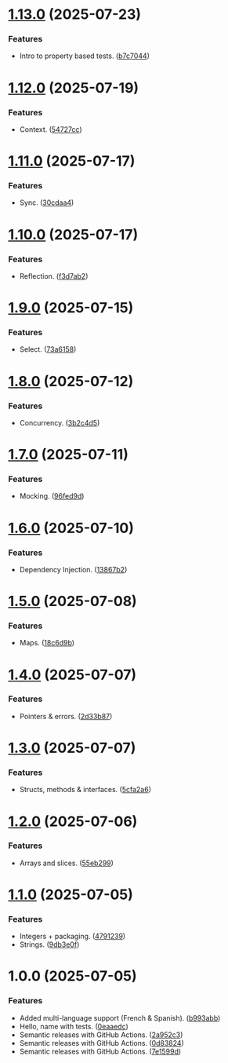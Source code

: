 # [1.13.0](https://github.com/mubashirzamir/gopher/compare/v1.12.0...v1.13.0) (2025-07-23)


### Features

* Intro to property based tests. ([b7c7044](https://github.com/mubashirzamir/gopher/commit/b7c70441349453c5146dd217f84681623ee4c448))

# [1.12.0](https://github.com/mubashirzamir/gopher/compare/v1.11.0...v1.12.0) (2025-07-19)


### Features

* Context. ([54727cc](https://github.com/mubashirzamir/gopher/commit/54727cc7769b6529f1db10e50faf1d7012f242f2))

# [1.11.0](https://github.com/mubashirzamir/gopher/compare/v1.10.0...v1.11.0) (2025-07-17)


### Features

* Sync. ([30cdaa4](https://github.com/mubashirzamir/gopher/commit/30cdaa48c353c28b90888cdca37974b578c1a60f))

# [1.10.0](https://github.com/mubashirzamir/gopher/compare/v1.9.0...v1.10.0) (2025-07-17)


### Features

* Reflection. ([f3d7ab2](https://github.com/mubashirzamir/gopher/commit/f3d7ab2bff123c6d61bfbb6a13c3ac497feae3ab))

# [1.9.0](https://github.com/mubashirzamir/gopher/compare/v1.8.0...v1.9.0) (2025-07-15)


### Features

* Select. ([73a6158](https://github.com/mubashirzamir/gopher/commit/73a615894f381beb1a0bc9a47753107876740c4b))

# [1.8.0](https://github.com/mubashirzamir/gopher/compare/v1.7.0...v1.8.0) (2025-07-12)


### Features

* Concurrency. ([3b2c4d5](https://github.com/mubashirzamir/gopher/commit/3b2c4d55475a54211a2b8fcefa1c9b868710ef5a))

# [1.7.0](https://github.com/mubashirzamir/gopher/compare/v1.6.0...v1.7.0) (2025-07-11)


### Features

* Mocking. ([96fed9d](https://github.com/mubashirzamir/gopher/commit/96fed9d0f8bf491d1731c217091d9cf44faaf0e5))

# [1.6.0](https://github.com/mubashirzamir/gopher/compare/v1.5.0...v1.6.0) (2025-07-10)


### Features

* Dependency Injection. ([13867b2](https://github.com/mubashirzamir/gopher/commit/13867b2b8db97139c6f7c0e2a0a0350a41d79b72))

# [1.5.0](https://github.com/mubashirzamir/gopher/compare/v1.4.0...v1.5.0) (2025-07-08)


### Features

* Maps. ([18c6d9b](https://github.com/mubashirzamir/gopher/commit/18c6d9bb8703cb99127f8d47ab785515606a65ac))

# [1.4.0](https://github.com/mubashirzamir/gopher/compare/v1.3.0...v1.4.0) (2025-07-07)


### Features

* Pointers & errors. ([2d33b87](https://github.com/mubashirzamir/gopher/commit/2d33b870f1e9d71eff83ccfa3e86b47443a143cc))

# [1.3.0](https://github.com/mubashirzamir/gopher/compare/v1.2.0...v1.3.0) (2025-07-07)


### Features

* Structs, methods & interfaces. ([5cfa2a6](https://github.com/mubashirzamir/gopher/commit/5cfa2a6139637210ccb508787ec67d688afb90e6))

# [1.2.0](https://github.com/mubashirzamir/gopher/compare/v1.1.0...v1.2.0) (2025-07-06)


### Features

* Arrays and slices. ([55eb299](https://github.com/mubashirzamir/gopher/commit/55eb29965a5ee2009c85f9b49dd612bde70918a3))

# [1.1.0](https://github.com/mubashirzamir/gopher/compare/v1.0.0...v1.1.0) (2025-07-05)


### Features

* Integers + packaging. ([4791239](https://github.com/mubashirzamir/gopher/commit/47912393da1f622f77a39d7a8eebb261072bfc4e))
* Strings. ([9db3e0f](https://github.com/mubashirzamir/gopher/commit/9db3e0f6c4b07cd1d3d56f4d30a28956e1184570))

# 1.0.0 (2025-07-05)


### Features

* Added multi-language support (French & Spanish). ([b993abb](https://github.com/mubashirzamir/gopher/commit/b993abb3e57f3c94d213b65fa91bb943301e3495))
* Hello, name with tests. ([0eaaedc](https://github.com/mubashirzamir/gopher/commit/0eaaedc34295d1951f65131dbc70f153d6ff2fa5))
* Semantic releases with GitHub Actions. ([2a952c3](https://github.com/mubashirzamir/gopher/commit/2a952c3c6f1bcca078a559b43c9378fda00681c4))
* Semantic releases with GitHub Actions. ([0d83824](https://github.com/mubashirzamir/gopher/commit/0d83824ea83f17607f3be09d9fb5cbc1ae4e0628))
* Semantic releases with GitHub Actions. ([7e1599d](https://github.com/mubashirzamir/gopher/commit/7e1599d7fa1cd8725758bc44722b1453a1542f18))
